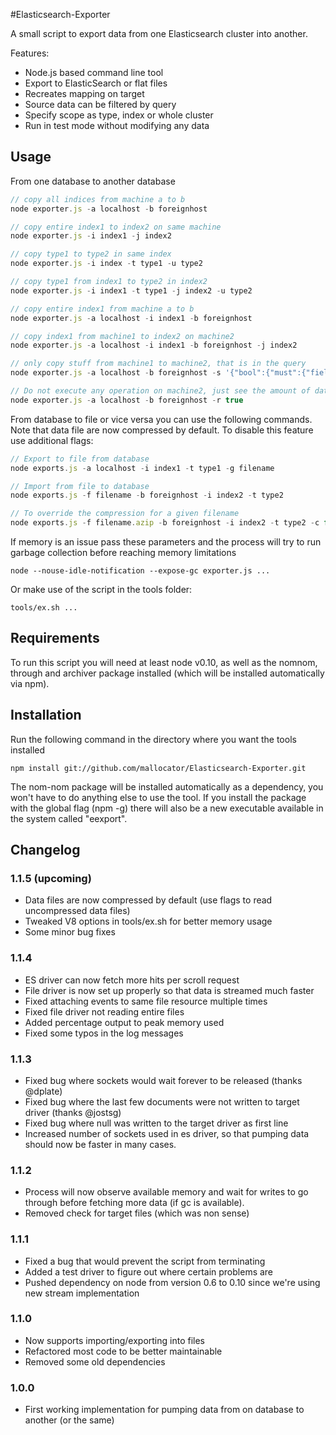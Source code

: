 #Elasticsearch-Exporter

A small script to export data from one Elasticsearch cluster into another.

Features:
* Node.js based command line tool
* Export to ElasticSearch or flat files
* Recreates mapping on target
* Source data can be filtered by query
* Specify scope as type, index or whole cluster
* Run in test mode without modifying any data

## Usage

From one database to another database
```JavaScript
// copy all indices from machine a to b
node exporter.js -a localhost -b foreignhost

// copy entire index1 to index2 on same machine
node exporter.js -i index1 -j index2

// copy type1 to type2 in same index
node exporter.js -i index -t type1 -u type2

// copy type1 from index1 to type2 in index2
node exporter.js -i index1 -t type1 -j index2 -u type2

// copy entire index1 from machine a to b
node exporter.js -a localhost -i index1 -b foreignhost

// copy index1 from machine1 to index2 on machine2
node exporter.js -a localhost -i index1 -b foreignhost -j index2

// only copy stuff from machine1 to machine2, that is in the query
node exporter.js -a localhost -b foreignhost -s '{"bool":{"must":{"field":{"field1":"value1"}}}}'

// Do not execute any operation on machine2, just see the amount of data that would be queried
node exporter.js -a localhost -b foreignhost -r true
```

From database to file or vice versa you can use the following commands. Note that data file are now compressed by default. To disable this feature use additional flags:
```JavaScript
// Export to file from database
node exports.js -a localhost -i index1 -t type1 -g filename

// Import from file to database
node exports.js -f filename -b foreignhost -i index2 -t type2

// To override the compression for a given filename
node exports.js -f filename.azip -b foreignhost -i index2 -t type2 -c false
```


If memory is an issue pass these parameters and the process will try to run garbage collection before reaching memory limitations
```
node --nouse-idle-notification --expose-gc exporter.js ...
```

Or make use of the script in the tools folder:
```
tools/ex.sh ...
```

## Requirements

To run this script you will need at least node v0.10, as well as the nomnom, through and archiver package installed (which will be installed automatically via npm).

## Installation

Run the following command in the directory where you want the tools installed

	npm install git://github.com/mallocator/Elasticsearch-Exporter.git

The nom-nom package will be installed automatically as a dependency, you won't have to do anything else to use the tool. If you install the package with the global flag (npm -g) there will also be a new executable available in the system called "eexport".

## Changelog

### 1.1.5 (upcoming)
* Data files are now compressed by default (use flags to read uncompressed data files)
* Tweaked V8 options in tools/ex.sh for better memory usage
* Some minor bug fixes

### 1.1.4
* ES driver can now fetch more hits per scroll request
* File driver is now set up properly so that data is streamed much faster
* Fixed attaching events to same file resource multiple times
* Fixed file driver not reading entire files
* Added percentage output to peak memory used
* Fixed some typos in the log messages

### 1.1.3
* Fixed bug where sockets would wait forever to be released (thanks @dplate)
* Fixed bug where the last few documents were not written to target driver (thanks @jostsg)
* Fixed bug where null was written to the target driver as first line
* Increased number of sockets used in es driver, so that pumping data should now be faster in many cases.

### 1.1.2
* Process will now observe available memory and wait for writes to go through before fetching more data (if gc is available).
* Removed check for target files (which was non sense)

### 1.1.1
* Fixed a bug that would prevent the script from terminating
* Added a test driver to figure out where certain problems are
* Pushed dependency on node from version 0.6 to 0.10 since we're using new stream implementation

### 1.1.0
* Now supports importing/exporting into files
* Refactored most code to be better maintainable
* Removed some old dependencies

### 1.0.0
* First working implementation for pumping data from on database to another (or the same)
